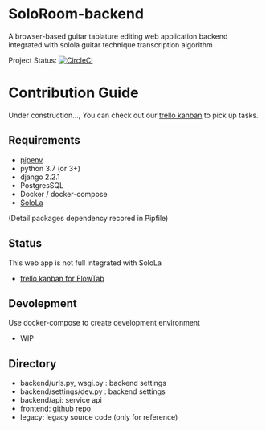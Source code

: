 # SoloRoom-backend

A browser-based guitar tablature editing web application backend integrated with solola guitar technique transcription algorithm 

Project Status: [![CircleCI](https://circleci.com/gh/SoloLa-Platform/soloroom-backend/tree/master.svg?style=svg)](https://circleci.com/gh/SoloLa-Platform/soloroom/tree/master)

# Contribution Guide
Under construction..., You can check out our [trello kanban](https://trello.com/b/eBcjm7aR/solola-project) to pick up tasks.

## Requirements

- [pipenv](https://github.com/pypa/pipenv)
- python 3.7 (or 3+)
- django 2.2.1
- PostgresSQL
- Docker / docker-compose
- [SoloLa](https://github.com/SoloLa-Platform/SoloLa)

(Detail packages dependency recored in Pipfile)

## Status

This web app is not full integrated with SoloLa
- [trello kanban for FlowTab](https://trello.com/b/eBcjm7aR/kanban-for-solola-platform)

## Devolepment 

Use docker-compose to create development environment

- WIP


## Directory
- backend/urls.py, wsgi.py : backend settings
- backend/settings/dev.py : backend settings
- backend/api: service api
- frontend: [github repo](https://github.com/SoloLa-Platform/soloroom-frontend)
- legacy: legacy source code (only for reference)



